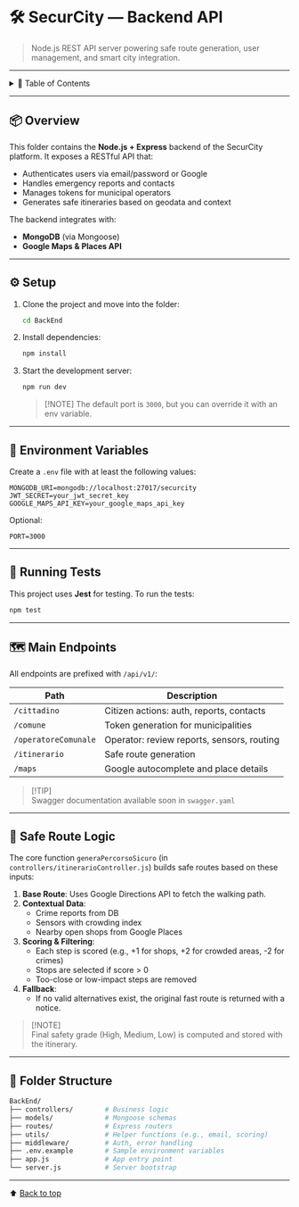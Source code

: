 # 🛠️ SecurCity — Backend API

> Node.js REST API server powering safe route generation, user management, and smart city integration.

---

<details>
<summary>📑 Table of Contents</summary>

- [�️ SecurCity — Backend API](#️-securcity--backend-api)
  - [📦 Overview](#-overview)
  - [⚙️ Setup](#️-setup)
  - [🔐 Environment Variables](#-environment-variables)
  - [🧪 Running Tests](#-running-tests)
  - [🗺️ Main Endpoints](#️-main-endpoints)
  - [🧠 Safe Route Logic](#-safe-route-logic)
  - [📂 Folder Structure](#-folder-structure)

</details>

---

## 📦 Overview

This folder contains the **Node.js + Express** backend of the SecurCity platform. It exposes a RESTful API that:

- Authenticates users via email/password or Google
- Handles emergency reports and contacts
- Manages tokens for municipal operators
- Generates safe itineraries based on geodata and context

The backend integrates with:
- **MongoDB** (via Mongoose)
- **Google Maps & Places API**

---

## ⚙️ Setup

1. Clone the project and move into the folder:
   ```bash
   cd BackEnd
   ```

2. Install dependencies:
   ```bash
   npm install
   ```

3. Start the development server:
   ```bash
   npm run dev
   ```
   > [!NOTE] The default port is `3000`, but you can override it with an env variable.

---

## 🔐 Environment Variables

Create a `.env` file with at least the following values:

```env
MONGODB_URI=mongodb://localhost:27017/securcity
JWT_SECRET=your_jwt_secret_key
GOOGLE_MAPS_API_KEY=your_google_maps_api_key
```

Optional:
```env
PORT=3000
```

---

## 🧪 Running Tests

This project uses **Jest** for testing.
To run the tests:
```bash
npm test
```

---

## 🗺️ Main Endpoints

All endpoints are prefixed with `/api/v1/`:

| Path                  | Description                                 |
|-----------------------|---------------------------------------------|
| `/cittadino`          | Citizen actions: auth, reports, contacts    |
| `/comune`             | Token generation for municipalities         |
| `/operatoreComunale` | Operator: review reports, sensors, routing  |
| `/itinerario`         | Safe route generation                       |
| `/maps`               | Google autocomplete and place details       |

> [!TIP]\
> Swagger documentation available soon in `swagger.yaml`

---

## 🧠 Safe Route Logic

The core function `generaPercorsoSicuro` (in `controllers/itinerarioController.js`) builds safe routes based on these inputs:

1. **Base Route**: Uses Google Directions API to fetch the walking path.
2. **Contextual Data**:
   - Crime reports from DB
   - Sensors with crowding index
   - Nearby open shops from Google Places
3. **Scoring & Filtering**:
   - Each step is scored (e.g., +1 for shops, +2 for crowded areas, -2 for crimes)
   - Stops are selected if score > 0
   - Too-close or low-impact steps are removed
4. **Fallback**:
   - If no valid alternatives exist, the original fast route is returned with a notice.

> [!NOTE]\
> Final safety grade (High, Medium, Low) is computed and stored with the itinerary.

---

## 📂 Folder Structure

```bash
BackEnd/
├── controllers/        # Business logic
├── models/             # Mongoose schemas
├── routes/             # Express routers
├── utils/              # Helper functions (e.g., email, scoring)
├── middleware/         # Auth, error handling
├── .env.example        # Sample environment variables
├── app.js              # App entry point
└── server.js           # Server bootstrap
```

---

⬆ [Back to top](#-securcity--backend-api)

